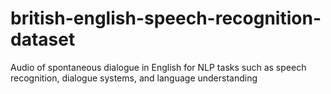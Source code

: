 # british-english-speech-recognition-dataset
Audio of spontaneous dialogue in English for NLP tasks such as speech recognition, dialogue systems, and language understanding
